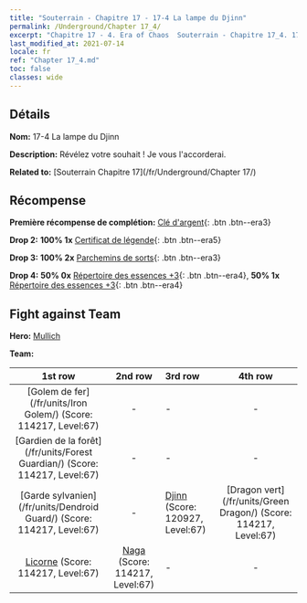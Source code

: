 ```yaml
---
title: "Souterrain - Chapitre 17 - 17-4 La lampe du Djinn"
permalink: /Underground/Chapter 17_4/
excerpt: "Chapitre 17 - 4. Era of Chaos  Souterrain - Chapitre 17_4. 17-4 La lampe du Djinn"
last_modified_at: 2021-07-14
locale: fr
ref: "Chapter 17_4.md"
toc: false
classes: wide
---
```


## Détails

 **Nom:** 17-4 La lampe du Djinn

 **Description:** Révélez votre souhait ! Je vous l'accorderai.

 **Related to:** [Souterrain Chapitre 17](/fr/Underground/Chapter 17/)

## Récompense

 **Première récompense de complétion:** [Clé d'argent](/ItemsFR/con_693/){: .btn .btn--era3}

 **Drop 2:** **100% 1x** [Certificat de légende](/ItemsFR/mat_67/){: .btn .btn--era5}

 **Drop 3:** **100% 2x** [Parchemins de sorts](/ItemsFR/con_694/){: .btn .btn--era3}

 **Drop 4:** **50% 0x** [Répertoire des essences +3](/ItemsFR/mat_60/){: .btn .btn--era4}, **50% 1x** [Répertoire des essences +3](/ItemsFR/mat_60/){: .btn .btn--era4}


## Fight against Team
 **Hero:** [Mullich](/fr/heroes/Mullich/)

 **Team:**


  | 1st row | 2nd row | 3rd row | 4th row |
  |:----:|:----:|:----|:----:|
  | [Golem de fer](/fr/units/Iron Golem/) (Score: 114217, Level:67)  | - | - | - |
  | [Gardien de la forêt](/fr/units/Forest Guardian/) (Score: 114217, Level:67)  | - | - | - |
  | [Garde sylvanien](/fr/units/Dendroid Guard/) (Score: 114217, Level:67)  | - | [Djinn](/fr/units/Genie/) (Score: 120927, Level:67)  | [Dragon vert](/fr/units/Green Dragon/) (Score: 114217, Level:67)  |
  | [Licorne](/fr/units/Unicorn/) (Score: 114217, Level:67)  | [Naga](/fr/units/Naga/) (Score: 114217, Level:67)  | - | - |



